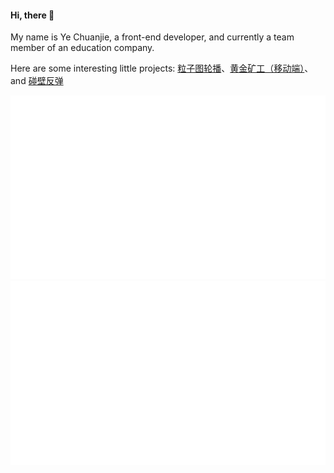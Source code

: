 <h4>Hi, there 👋</h1>
<p>My name is Ye Chuanjie, a front-end developer, and currently a team member of an education company. </p>
<p>Here are some interesting little projects: <a href="https://yechuanjie.com/project_index/#/mapswiper?id=2&name=%E7%B2%92%E5%AD%90%E5%9B%BE%E8%BD%AE%E6%92%AD">粒子图轮播</a>、<a href="https://yechuanjie.com/goldman/">黄金矿工（移动端）</a>、and <a href="https://yechuanjie.com/project_index/#/bumping?id=1&name=%E7%A2%B0%E5%A3%81%E5%8F%8D%E5%BC%B9">碰壁反弹</a></p>

<div>
    <a href="https://github.com/jstrieb/github-stats#gh-dark-mode-only">
        <img src="https://github.com/Yechuanjie/github-stats/blob/master/generated/overview.svg#gh-dark-mode-only" />
    </a>
    <a href="https://github.com/jstrieb/github-stats#gh-light-mode-only">
        <img src="https://github.com/Yechuanjie/github-stats/blob/master/generated/overview.svg#gh-dark-mode-only#gh-light-mode-only" />
    </a>
</div>
 
